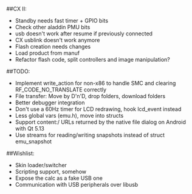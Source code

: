 ##CX II:
* Standby needs fast timer + GPIO bits
* Check other aladdin PMU bits
* usb doesn't work after resume if previously connected
* CX usblink doesn't work anymore
* Flash creation needs changes
* Load product from manuf
* Refactor flash code, split controllers and image manipulation?

##TODO:
* Implement write_action for non-x86 to handle SMC and clearing RF_CODE_NO_TRANSLATE correctly
* File transfer: Move by D'n'D, drop folders, download folders
* Better debugger integration
* Don't use a 60Hz timer for LCD redrawing, hook lcd_event instead
* Less global vars (emu.h), move into structs
* Support content:/ URLs returned by the native file dialog on Android with Qt 5.13
* Use streams for reading/writing snapshots instead of struct emu_snapshot 

##Wishlist:
* Skin loader/switcher
* Scripting support, somehow
* Expose the calc as a fake USB one
* Communication with USB peripherals over libusb
